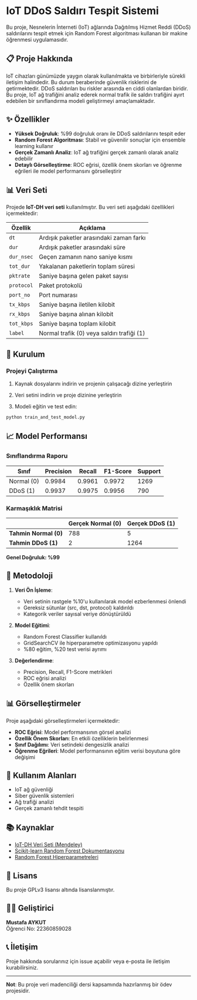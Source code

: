 # IoT DDoS Saldırı Tespit Sistemi

Bu proje, Nesnelerin İnterneti (IoT) ağlarında Dağıtılmış Hizmet Reddi (DDoS) saldırılarını tespit etmek için Random Forest algoritması kullanan bir makine öğrenmesi uygulamasıdır.

## 📋 Proje Hakkında

IoT cihazları günümüzde yaygın olarak kullanılmakta ve birbirleriyle sürekli iletişim halindedir. Bu durum beraberinde güvenlik risklerini de getirmektedir. DDoS saldırıları bu riskler arasında en ciddi olanlardan biridir. Bu proje, IoT ağ trafiğini analiz ederek normal trafik ile saldırı trafiğini ayırt edebilen bir sınıflandırma modeli geliştirmeyi amaçlamaktadır.

## ✨ Özellikler

- **Yüksek Doğruluk**: %99 doğruluk oranı ile DDoS saldırılarını tespit eder
- **Random Forest Algoritması**: Stabil ve güvenilir sonuçlar için ensemble learning kullanır
- **Gerçek Zamanlı Analiz**: IoT ağ trafiğini gerçek zamanlı olarak analiz edebilir
- **Detaylı Görselleştirme**: ROC eğrisi, özellik önem skorları ve öğrenme eğrileri ile model performansını görselleştirir

## 📊 Veri Seti

Projede **IoT-DH veri seti** kullanılmıştır. Bu veri seti aşağıdaki özellikleri içermektedir:

| Özellik | Açıklama |
|---------|----------|
| `dt` | Ardışık paketler arasındaki zaman farkı |
| `dur` | Ardışık paketler arasındaki süre |
| `dur_nsec` | Geçen zamanın nano saniye kısmı |
| `tot_dur` | Yakalanan paketlerin toplam süresi |
| `pktrate` | Saniye başına gelen paket sayısı |
| `protocol` | Paket protokolü |
| `port_no` | Port numarası |
| `tx_kbps` | Saniye başına iletilen kilobit |
| `rx_kbps` | Saniye başına alınan kilobit |
| `tot_kbps` | Saniye başına toplam kilobit |
| `label` | Normal trafik (0) veya saldırı trafiği (1) |

## 🚀 Kurulum

### Projeyi Çalıştırma

1. Kaynak dosyalarını indirin ve projenin çalışacağı dizine yerleştirin

2. Veri setini indirin ve proje dizinine yerleştirin

3. Modeli eğitin ve test edin:
```bash
python train_and_test_model.py
```

## 📈 Model Performansı

### Sınıflandırma Raporu

| Sınıf | Precision | Recall | F1-Score | Support |
|-------|-----------|--------|----------|---------|
| Normal (0) | 0.9984 | 0.9961 | 0.9972 | 1269 |
| DDoS (1) | 0.9937 | 0.9975 | 0.9956 | 790 |

### Karmaşıklık Matrisi

|  | Gerçek Normal (0) | Gerçek DDoS (1) |
|--|-------------------|-----------------|
| **Tahmin Normal (0)** | 788 | 5 |
| **Tahmin DDoS (1)** | 2 | 1264 |

**Genel Doğruluk: %99**

## 🔧 Metodoloji

1. **Veri Ön İşleme**:
   - Veri setinin rastgele %10'u kullanılarak model ezberlenmesi önlendi
   - Gereksiz sütunlar (src, dst, protocol) kaldırıldı
   - Kategorik veriler sayısal veriye dönüştürüldü

2. **Model Eğitimi**:
   - Random Forest Classifier kullanıldı
   - GridSearchCV ile hiperparametre optimizasyonu yapıldı
   - %80 eğitim, %20 test verisi ayrımı

3. **Değerlendirme**:
   - Precision, Recall, F1-Score metrikleri
   - ROC eğrisi analizi
   - Özellik önem skorları

## 📊 Görselleştirmeler

Proje aşağıdaki görselleştirmeleri içermektedir:

- **ROC Eğrisi**: Model performansının görsel analizi
- **Özellik Önem Skorları**: En etkili özelliklerin belirlenmesi
- **Sınıf Dağılımı**: Veri setindeki dengesizlik analizi
- **Öğrenme Eğrileri**: Model performansının eğitim verisi boyutuna göre değişimi

## 🎯 Kullanım Alanları

- IoT ağ güvenliği
- Siber güvenlik sistemleri
- Ağ trafiği analizi
- Gerçek zamanlı tehdit tespiti

## 📚 Kaynaklar

- [IoT-DH Veri Seti (Mendeley)](https://data.mendeley.com/datasets/8dns3xbckv/1)
- [Scikit-learn Random Forest Dokumentasyonu](https://scikit-learn.org/stable/modules/generated/sklearn.ensemble.RandomForestClassifier.html)
- [Random Forest Hiperparametreleri](https://www.geeksforgeeks.org/hyperparameters-of-random-forest-classifier/)

## 📝 Lisans

Bu proje GPLv3 lisansı altında lisanslanmıştır.

## 👨‍💻 Geliştirici

**Mustafa AYKUT**  
Öğrenci No: 22360859028




## 📞 İletişim

Proje hakkında sorularınız için issue açabilir veya e-posta ile iletişim kurabilirsiniz.

---

**Not**: Bu proje veri madenciliği dersi kapsamında hazırlanmış bir ödev projesidir.
